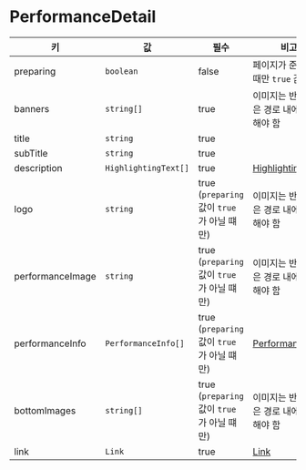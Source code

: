 # PerformanceDetail

| 키 | 값 | 필수 | 비고 |
| --- | --- | --- | --- |
| preparing | `boolean` | false | 페이지가 준비중일 때만 `true` 값 설정 |
| banners | `string[]` | true | 이미지는 반드시 같은 경로 내에 위치해야 함 |
| title | `string` | true | |
| subTitle | `string` | true | |
| description | `HighlightingText[]` | true | [HighlightingText](./highlighting-text.md) |
| logo | `string` | true (`preparing` 값이 `true`가 아닐 떄만) | 이미지는 반드시 같은 경로 내에 위치해야 함 |
| performanceImage | `string` | true (`preparing` 값이 `true`가 아닐 떄만) | 이미지는 반드시 같은 경로 내에 위치해야 함 |
| performanceInfo | `PerformanceInfo[]` | true (`preparing` 값이 `true`가 아닐 떄만) | [PerformanceInfo](./performance-info.md) |
| bottomImages | `string[]` | true (`preparing` 값이 `true`가 아닐 떄만) | 이미지는 반드시 같은 경로 내에 위치해야 함 |
| link | `Link` | true | [Link](./link.md) |
